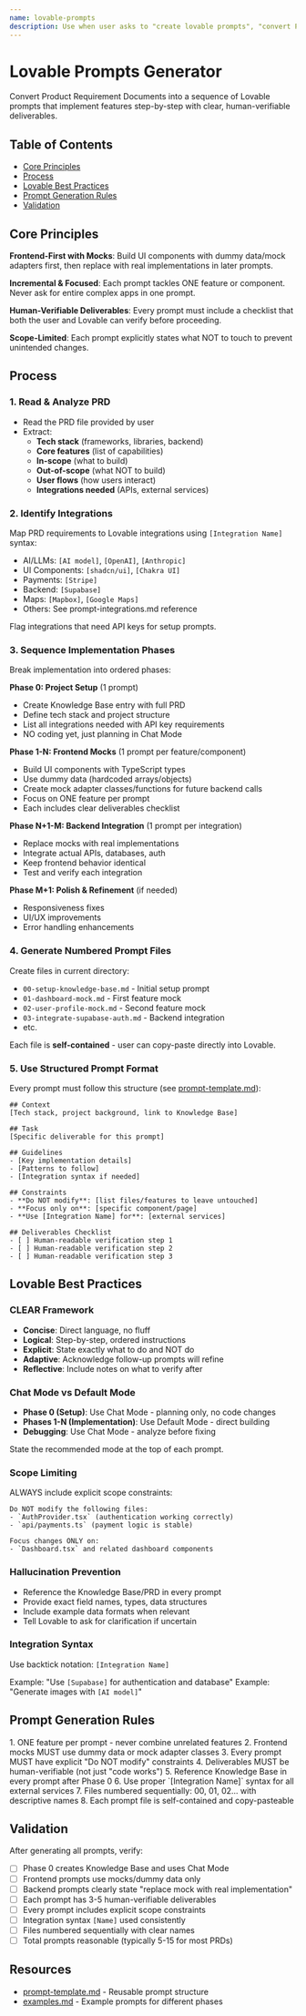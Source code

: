 ```yaml
---
name: lovable-prompts
description: Use when user asks to "create lovable prompts", "convert PRD to lovable", "generate lovable sequence", or provides a PRD file and asks to break it into implementation prompts. Converts PRDs into sequenced Lovable prompts with frontend mocks first, then backend integration.
---
```


# Lovable Prompts Generator

Convert Product Requirement Documents into a sequence of Lovable prompts that implement features step-by-step with clear, human-verifiable deliverables.

## Table of Contents
- [Core Principles](#core-principles)
- [Process](#process)
- [Lovable Best Practices](#lovable-best-practices)
- [Prompt Generation Rules](#prompt-generation-rules)
- [Validation](#validation)

## Core Principles

**Frontend-First with Mocks**: Build UI components with dummy data/mock adapters first, then replace with real implementations in later prompts.

**Incremental & Focused**: Each prompt tackles ONE feature or component. Never ask for entire complex apps in one prompt.

**Human-Verifiable Deliverables**: Every prompt must include a checklist that both the user and Lovable can verify before proceeding.

**Scope-Limited**: Each prompt explicitly states what NOT to touch to prevent unintended changes.

## Process

### 1. Read & Analyze PRD

- Read the PRD file provided by user
- Extract:
  - **Tech stack** (frameworks, libraries, backend)
  - **Core features** (list of capabilities)
  - **In-scope** (what to build)
  - **Out-of-scope** (what NOT to build)
  - **User flows** (how users interact)
  - **Integrations needed** (APIs, external services)

### 2. Identify Integrations

Map PRD requirements to Lovable integrations using `[Integration Name]` syntax:
- AI/LLMs: `[AI model]`, `[OpenAI]`, `[Anthropic]`
- UI Components: `[shadcn/ui]`, `[Chakra UI]`
- Payments: `[Stripe]`
- Backend: `[Supabase]`
- Maps: `[Mapbox]`, `[Google Maps]`
- Others: See prompt-integrations.md reference

Flag integrations that need API keys for setup prompts.

### 3. Sequence Implementation Phases

Break implementation into ordered phases:

**Phase 0: Project Setup** (1 prompt)
- Create Knowledge Base entry with full PRD
- Define tech stack and project structure
- List all integrations needed with API key requirements
- NO coding yet, just planning in Chat Mode

**Phase 1-N: Frontend Mocks** (1 prompt per feature/component)
- Build UI components with TypeScript types
- Use dummy data (hardcoded arrays/objects)
- Create mock adapter classes/functions for future backend calls
- Focus on ONE feature per prompt
- Each includes clear deliverables checklist

**Phase N+1-M: Backend Integration** (1 prompt per integration)
- Replace mocks with real implementations
- Integrate actual APIs, databases, auth
- Keep frontend behavior identical
- Test and verify each integration

**Phase M+1: Polish & Refinement** (if needed)
- Responsiveness fixes
- UI/UX improvements
- Error handling enhancements

### 4. Generate Numbered Prompt Files

Create files in current directory:
- `00-setup-knowledge-base.md` - Initial setup prompt
- `01-dashboard-mock.md` - First feature mock
- `02-user-profile-mock.md` - Second feature mock
- `03-integrate-supabase-auth.md` - Backend integration
- etc.

Each file is **self-contained** - user can copy-paste directly into Lovable.

### 5. Use Structured Prompt Format

Every prompt must follow this structure (see [prompt-template.md](prompt-template.md)):

```
## Context
[Tech stack, project background, link to Knowledge Base]

## Task
[Specific deliverable for this prompt]

## Guidelines
- [Key implementation details]
- [Patterns to follow]
- [Integration syntax if needed]

## Constraints
- **Do NOT modify**: [list files/features to leave untouched]
- **Focus only on**: [specific component/page]
- **Use [Integration Name] for**: [external services]

## Deliverables Checklist
- [ ] Human-readable verification step 1
- [ ] Human-readable verification step 2
- [ ] Human-readable verification step 3
```

## Lovable Best Practices

### CLEAR Framework
- **Concise**: Direct language, no fluff
- **Logical**: Step-by-step, ordered instructions
- **Explicit**: State exactly what to do and NOT do
- **Adaptive**: Acknowledge follow-up prompts will refine
- **Reflective**: Include notes on what to verify after

### Chat Mode vs Default Mode
- **Phase 0 (Setup)**: Use Chat Mode - planning only, no code changes
- **Phases 1-N (Implementation)**: Use Default Mode - direct building
- **Debugging**: Use Chat Mode - analyze before fixing

State the recommended mode at the top of each prompt.

### Scope Limiting
ALWAYS include explicit scope constraints:
```
Do NOT modify the following files:
- `AuthProvider.tsx` (authentication working correctly)
- `api/payments.ts` (payment logic is stable)

Focus changes ONLY on:
- `Dashboard.tsx` and related dashboard components
```

### Hallucination Prevention
- Reference the Knowledge Base/PRD in every prompt
- Provide exact field names, types, data structures
- Include example data formats when relevant
- Tell Lovable to ask for clarification if uncertain

### Integration Syntax
Use backtick notation: `[Integration Name]`

Example: "Use `[Supabase]` for authentication and database"
Example: "Generate images with `[AI model]`"

## Prompt Generation Rules

<critical>
1. ONE feature per prompt - never combine unrelated features
2. Frontend mocks MUST use dummy data or mock adapter classes
3. Every prompt MUST have explicit "Do NOT modify" constraints
4. Deliverables MUST be human-verifiable (not just "code works")
5. Reference Knowledge Base in every prompt after Phase 0
6. Use proper `[Integration Name]` syntax for all external services
7. Files numbered sequentially: 00, 01, 02... with descriptive names
8. Each prompt file is self-contained and copy-pasteable
</critical>

## Validation

After generating all prompts, verify:

- [ ] Phase 0 creates Knowledge Base and uses Chat Mode
- [ ] Frontend prompts use mocks/dummy data only
- [ ] Backend prompts clearly state "replace mock with real implementation"
- [ ] Each prompt has 3-5 human-verifiable deliverables
- [ ] Every prompt includes explicit scope constraints
- [ ] Integration syntax `[Name]` used consistently
- [ ] Files numbered sequentially with clear names
- [ ] Total prompts reasonable (typically 5-15 for most PRDs)

## Resources

- [prompt-template.md](prompt-template.md) - Reusable prompt structure
- [examples.md](examples.md) - Example prompts for different phases
